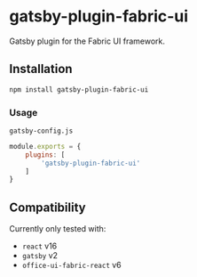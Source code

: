 # gatsby-plugin-fabric-ui

Gatsby plugin for the Fabric UI framework.

## Installation

```sh
npm install gatsby-plugin-fabric-ui
```

### Usage

`gatsby-config.js`
```js
module.exports = {
    plugins: [
        'gatsby-plugin-fabric-ui'
    ]
}
```

## Compatibility

Currently only tested with:

* `react` v16
* `gatsby` v2
* `office-ui-fabric-react` v6


